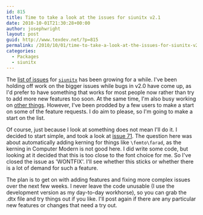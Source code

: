 ```yaml
---
id: 815
title: Time to take a look at the issues for siunitx v2.1
date: 2010-10-01T21:30:28+00:00
author: josephwright
layout: post
guid: http://www.texdev.net/?p=815
permalink: /2010/10/01/time-to-take-a-look-at-the-issues-for-siunitx-v2-1/
categories:
  - Packages
  - siunitx
---
```

The [list of issues](https://bitbucket.org/josephwright/siunitx/issues?status=new&amp;status=open) for [`siunitx`](https://ctan.org/pkg/siunitx) has been growing for a while. I've been holding off work on the bigger issues while bugs in v2.0 have come up, as I'd prefer to have something that works for most people now rather than try to add more new features too soon. At the same time, I'm also busy working on [other things](https://www.latex-project.org/latex3.html). However, I've been prodded by a few users to make a start on some of the feature requests. I do aim to please, so I'm going to make a start on the list.

Of course, just because I look at something does not mean I'll do it. I decided to start simple, and took a look at [issue 71](https://bitbucket.org/josephwright/siunitx/issue/71/kerning-of-femto-prefix). The question here was about automatically adding kerning for things like `\femto\farad`, as the kerning in Computer Modern is not good here. I did write some code, but looking at it decided that this is too close to the font choice for me. So I've closed the issue as 'WONTFIX'. I'll see whether this sticks or whether there is a lot of demand for such a feature.

The plan is to get on with adding features and fixing more complex issues over the next few weeks. I never leave the code unusable (I use the development version as my day-to-day workhorse), so you can grab the .dtx file and try things out if you like. I'll post again if there are any particular new features or changes that need a try out.
